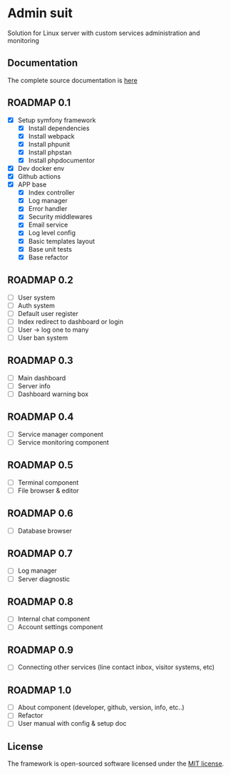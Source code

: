 # Admin suit
Solution for Linux server with custom services administration and monitoring

## Documentation
The complete source documentation is [here](https://lordbecvold.github.io/admin-suite/)

## ROADMAP 0.1
- [X] Setup symfony framework
    - [X] Install dependencies
    - [X] Install webpack
    - [X] Install phpunit
    - [X] Install phpstan
    - [X] Install phpdocumentor
- [X] Dev docker env
- [X] Github actions
- [X] APP base
    - [X] Index controller
    - [X] Log manager
    - [X] Error handler
    - [X] Security middlewares
    - [X] Email service
    - [X] Log level config
    - [X] Basic templates layout
    - [X] Base unit tests
    - [X] Base refactor

## ROADMAP 0.2
- [ ] User system
- [ ] Auth system
- [ ] Default user register
- [ ] Index redirect to dashboard or login
- [ ] User -> log one to many
- [ ] User ban system

## ROADMAP 0.3
- [ ] Main dashboard
- [ ] Server info
- [ ] Dashboard warning box

## ROADMAP 0.4
- [ ] Service manager component
- [ ] Service monitoring component

## ROADMAP 0.5
- [ ] Terminal component
- [ ] File browser & editor

## ROADMAP 0.6
- [ ] Database browser

## ROADMAP 0.7
- [ ] Log manager
- [ ] Server diagnostic

## ROADMAP 0.8
- [ ] Internal chat component
- [ ] Account settings component

## ROADMAP 0.9
- [ ] Connecting other services (line contact inbox, visitor systems, etc)

## ROADMAP 1.0
- [ ] About component (developer, github, version, info, etc..)
- [ ] Refactor
- [ ] User manual with config & setup doc

## License
The framework is open-sourced software licensed under the [MIT license](https://opensource.org/licenses/MIT).
